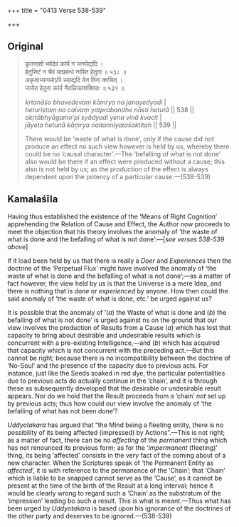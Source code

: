 +++
title = "0413 Verse 538-539"

+++
## Original 
>
> कृतनाशो भवेदेवं कांर्य न जनयेद्यदि ।  
> हेतुरिष्टं न चैवं यत्प्रबन्धे नास्ति हेतुता ॥ ५३८ ॥  
> अकृताभ्यागमोऽपि स्याद्यदि येन विना क्वचित् ।  
> जायेत हेतुना कांर्य नैतन्नियतशक्तितः ॥ ५३९ ॥ 
>
> *kṛtanāśo bhavedevaṃ kāṃrya na janayedyadi* \|  
> *heturiṣṭaṃ na caivaṃ yatprabandhe nāsti hetutā* \|\| 538 \|\|  
> *akṛtābhyāgamo'pi syādyadi yena vinā kvacit* \|  
> *jāyeta hetunā kāṃrya naitanniyataśaktitaḥ* \|\| 539 \|\| 
>
> There would be ‘waste of what is done’, only if the cause did not produce an effect no such view however is held by us, whereby there could be no ‘causal character’.—The ‘befalling of what is not done’ also would be there if an effect were produced without a cause; this also is not held by us; as the production of the effect is always dependent upon the potency of a particular cause.—(538-539)



## Kamalaśīla

Having thus established the existence of the ‘Means of Right Cognition’ apprehending the Relation of Cause and Effect, the Author now proceeds to meet the objection that his theory involves the anomaly of ‘the waste of what is done and the befalling of what is not done’:—[*see verses 538-539 above*]

If it load been held by us that there is really a *Doer* and *Experiences* then the doctrine of the ‘Perpetual Flux’ might have involved the anomaly of ‘the waste of what is done and the befalling of what is not done’;—as a matter of fact however, the view held by us is that the Universe is a mere Idea, and there is nothing that is *done* or *experienced* by anyone. How then could the said anomaly of ‘the waste of what is done, etc.’ be urged against us?

It is possible that the anomaly of ‘(*a*) the Waste of what is done and (*b*) the befalling of what is not done’ is urged against ns on the ground that our view involves the production of Results from a Cause (*a*) which has lost that capacity to bring about desirable and undesirable results which is concurrent with a pre-existing Intelligence,—and (*b*) which has acquired that capacity which is not concurrent with the preceding act.—But this cannot be right; because there is no incompatibility between the doctrine of ‘No-Soul’ and the presence of the capacity due to previous acts. For instance, just like the Seeds soaked in red dye, the particular potentialities due to previous acts do actually continue in the ‘chain’, and it is through these as subsequently developed that the desirable or undesirable result appears. Nor do we hold that the Result proceeds from a ‘chain’ *not* set up by previous acts; thus how could our view involve the anomaly of ‘the befalling of what has not been done’?

*Uddyotakara* has argued that “the Mind being a fleeting entity, there is no possibility of its being affected (impressed) by Actions”.—This is not right; as a matter of fact, there can be no *affecting* of the *permanent* thing which has not renounced its previous form; as for the ‘*impermanent* (fleeting)’ thing, its being ‘affected’ consists in the very fact of the coming about of a new character. When the Scriptures speak of ‘the Permanent Entity as *affected*’, it is with reference to the permanence of the ‘Chain’; that ‘Chain’ which is liable to be snapped cannot serve as the ‘Cause’, as it cannot be present at the time of the birth of the Result at a long interval; hence it would be clearly wrong to regard such a ‘Chain’ as the substratum of the ‘impression’ leading bo such a result. This is what is meant.—Thus what has been urged by *Uddyotakara* is based upon his ignorance of the doctrines of the other party and deserves to be ignored.—(538-539)


